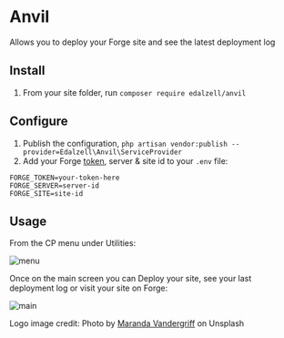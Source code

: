 # Anvil

Allows you to deploy your Forge site and see the latest deployment log

## Install

1. From your site folder, run `composer require edalzell/anvil`

## Configure

1. Publish the configuration, `php artisan vendor:publish --provider=Edalzell\Anvil\ServiceProvider`
2. Add your Forge [token](https://forge.laravel.com/user/profile#/api), server & site id to your `.env` file:

```
FORGE_TOKEN=your-token-here
FORGE_SERVER=server-id
FORGE_SITE=site-id
```

## Usage

From the CP menu under Utilities: 

![menu](https://github.com/edalzell/statamic-anvil/blob/master/img/menu.png?raw=true)

Once on the main screen you can Deploy your site, see your last deployment log or visit your site on Forge:

![main](https://github.com/edalzell/statamic-anvil/blob/master/img/main-screen.png?raw=true)


Logo image credit: Photo by [Maranda Vandergriff](https://unsplash.com/@mkvandergriff?utm_medium=referral&utm_campaign=photographer-credit&utm_content=creditBadge) on Unsplash
